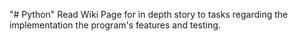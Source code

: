 "# Python" 
Read Wiki Page for in depth story to tasks regarding the implementation the program's features and testing.
